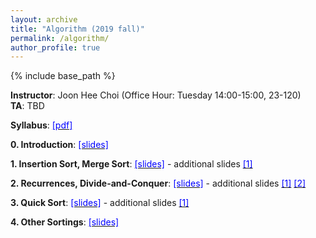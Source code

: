 ```yaml
---
layout: archive
title: "Algorithm (2019 fall)"
permalink: /algorithm/
author_profile: true
---
```


{% include base_path %}
<br>

<b>Instructor</b>: Joon Hee Choi (Office Hour: Tuesday 14:00-15:00, 23-120) <br>
<b>TA</b>: TBD

<b>Syllabus</b>: [<font color="blue">[pdf]</font>](http://mllab-skku.github.io/files/algorithm_syllabus.pdf)

<b>0. Introduction</b>: [<font color="blue">[slides]</font>](http://mllab-skku.github.io/files/algorithm_Introduction.pdf)

<b>1. Insertion Sort, Merge Sort</b>: [<font color="blue">[slides]</font>](http://mllab-skku.github.io/files/algorithm_insertion_and_merge_sort.pdf) - additional slides [<font color="blue">[1]</font>](http://mllab-skku.github.io/files/algorithm_chap1&2-start-simpleAlg.pdf)

<b>2. Recurrences, Divide-and-Conquer</b>: [<font color="blue">[slides]</font>](http://mllab-skku.github.io/files/algorithm_notations_recurrence_d&c.pdf) - additional slides [<font color="blue">[1]</font>](http://mllab-skku.github.io/files/algorithm_chap3&4-growth-recurrence.pdf) [<font color="blue">[2]</font>](http://mllab-skku.github.io/files/algorithm_chap4apdx-divide&conquer.pdf)

<b>3. Quick Sort</b>: [<font color="blue">[slides]</font>](http://mllab-skku.github.io/files/algorithm_quicksort.pdf) - additional slides [<font color="blue">[1]</font>](http://mllab-skku.github.io/files/algorithm_chap7-quicksort.pdf)

<b>4. Other Sortings</b>: [<font color="blue">[slides]</font>](http://mllab-skku.github.io/files/algorithm_other_sortings.pdf)